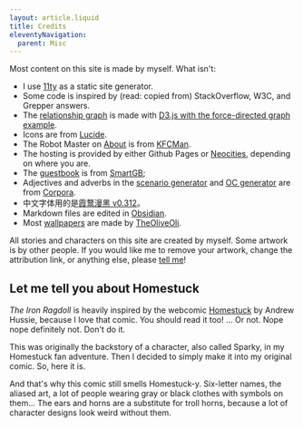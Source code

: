 ```yaml
---
layout: article.liquid
title: Credits
eleventyNavigation:
  parent: Misc
---
```


Most content on this site is made by myself. What isn't:

- I use [11ty](https://11ty.dev) as a static site generator.
- Some code is inspired by (read: copied from) StackOverflow, W3C, and Grepper answers.
- The [relationship graph](/characters/relationships/) is made with [D3.js with the force-directed graph example](https://observablehq.com/@d3/disjoint-force-directed-graph/2).
- Icons are from [Lucide](https://lucide.dev).
- The Robot Master on [About](/about/) is from [KFCMan](https://kunfucutsman.neocities.org/fun/robot-master-maker/).
- The hosting is provided by either Github Pages or [Neocities](https://neocities.org), depending on where you are.
- The [guestbook](/contact/) is from [SmartGB](https://www.smartgb.com/);
- Adjectives and adverbs in the [scenario generator](/fun/scenarios/) and [OC generator](/fun/generator/) are from [Corpora](https://github.com/dariusk/corpora).
- 中文字体用的是[霞鹜漫黑 v0.312](https://github.com/lxgw/LxgwMarkerGothic)。
- Markdown files are edited in [Obsidian](https://obsidian.md).
- Most [wallpapers](/fun/wallpapers/) are made by [TheOliveOli](https://theoliveoli.blahaj.land/).

All stories and characters on this site are created by myself. Some artwork is by other people. If you would like me to remove your artwork, change the attribution link, or anything else, please [tell me](/contact/)!

## Let me tell you about Homestuck

*The Iron Ragdoll* is heavily inspired by the webcomic [Homestuck](https://www.homestuck.com) by Andrew Hussie, because I love that comic. You should read it too! … Or not. Nope nope definitely not. Don't do it.

This was originally the backstory of a character, also called Sparky, in my Homestuck fan adventure. Then I decided to simply make it into my original comic. So, here it is.

And that's why this comic still smells Homestuck-y. Six-letter names, the aliased art, a lot of people wearing gray or black clothes with symbols on them… The ears and horns are a substitute for troll horns, because a lot of character designs look weird without them.
